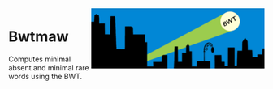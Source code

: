 <img align="right" src="logo.png" width="341" height="119"/>

# Bwtmaw

Computes minimal absent and minimal rare words using the BWT.
